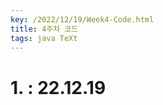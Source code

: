 ```yaml
---
key: /2022/12/19/Week4-Code.html
title: 4주차 코드
tags: java TeXt
---
```


# 1.  : 22.12.19

```java
```